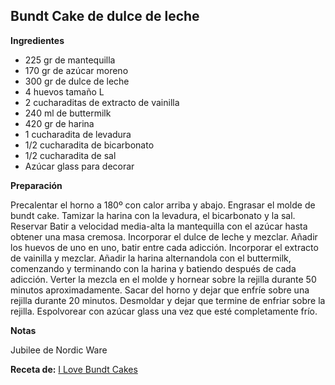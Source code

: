 ## Bundt Cake de dulce de leche

**Ingredientes**

- 225 gr de mantequilla
- 170 gr de azúcar moreno
- 300 gr de dulce de leche
- 4 huevos tamaño L
- 2 cucharaditas de extracto de vainilla
- 240 ml de buttermilk
- 420 gr de harina
- 1 cucharadita de levadura
- 1/2 cucharadita de bicarbonato
- 1/2 cucharadita de sal
- Azúcar glass para decorar

**Preparación**

Precalentar el horno a 180º con calor arriba y abajo.
Engrasar el molde de bundt cake.
Tamizar la harina con la levadura, el bicarbonato y la sal. Reservar
Batir a velocidad media-alta la mantequilla con el azúcar hasta obtener una masa cremosa.
Incorporar el dulce de leche y mezclar.
Añadir los huevos de uno en uno, batir entre cada adicción.
Incorporar el extracto de vainilla y mezclar.
Añadir la harina alternandola con el buttermilk, comenzando y terminando con la harina y batiendo después de cada adicción.
Verter la mezcla en el molde y hornear sobre la rejilla durante 50 minutos aproximadamente.
Sacar del horno y dejar que enfríe sobre una rejilla durante 20 minutos.
Desmoldar y dejar que termine de enfriar sobre la rejilla.
Espolvorear con azúcar glass una vez que esté completamente frío.

**Notas**

Jubilee de Nordic Ware

**Receta de:** [I Love Bundt Cakes](http://ilovebundtcakes.blogspot.com.es/2015/05/bundt-cake-de-dulce-de-leche.html)